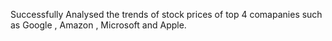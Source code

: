Successfully Analysed the trends of stock prices of top 4 comapanies such as Google , Amazon , Microsoft and Apple.
